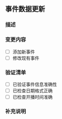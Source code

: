 ## 事件数据更新

### 描述
<!-- 简要描述添加或修改的事件 -->

### 变更内容
<!-- 列出对事件数据的具体更改 -->
- [ ] 添加新事件
- [ ] 修改现有事件

### 验证清单
<!-- 你是如何验证这些更改的？ -->
- [ ] 已验证事件信息准确性
- [ ] 已检查日期格式正确
- [ ] 已检查开播时间准确

### 补充说明
<!-- 任何额外的上下文或信息 -->
